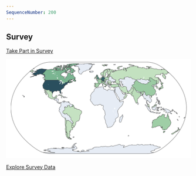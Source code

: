```yaml
---
SequenceNumber: 200
---
```


## Survey

[Take Part in Survey](https://tinyurl.com/EEG100)

[![Survey](/assets/images/survey_preview.png 'Global Survey Results')](/survey)

[Explore Survey Data](/survey)